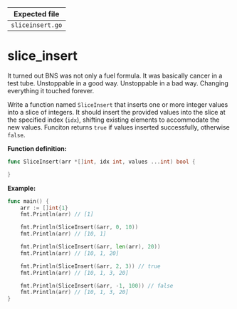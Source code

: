 | Expected file    |
| ---------------- |
| `sliceinsert.go` |

# slice_insert

<p data-story-username="lascar123">It turned out BNS was not only a fuel formula. It was basically cancer in a test tube. Unstoppable in a good way. Unstoppable in a bad way. Changing everything it touched forever.</p>


Write a function named `SliceInsert` that inserts one or more integer values into a slice of integers. It should insert the provided values into the slice at the specified index (`idx`), shifting existing elements to accommodate the new values. Funciton returns `true` if values inserted successfully, otherwise `false`.

**Function definition:**

```go
func SliceInsert(arr *[]int, idx int, values ...int) bool {

}
```

**Example:**

```go
func main() {
    arr := []int{1}
    fmt.Println(arr) // [1]

    fmt.Println(SliceInsert(&arr, 0, 10))
    fmt.Println(arr) // [10, 1]

    fmt.Println(SliceInsert(&arr, len(arr), 20))
    fmt.Println(arr) // [10, 1, 20]

    fmt.Println(SliceInsert(&arr, 2, 3)) // true
    fmt.Println(arr) // [10, 1, 3, 20]

    fmt.Println(SliceInsert(&arr, -1, 100)) // false
    fmt.Println(arr) // [10, 1, 3, 20]
}
```
